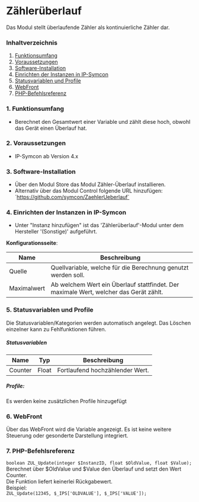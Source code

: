 # Zählerüberlauf
Das Modul stellt überlaufende Zähler als kontinuierliche Zähler dar.

### Inhaltverzeichnis

1. [Funktionsumfang](#1-funktionsumfang)
2. [Voraussetzungen](#2-voraussetzungen)
3. [Software-Installation](#3-software-installation)
4. [Einrichten der Instanzen in IP-Symcon](#4-einrichten-der-instanzen-in-ip-symcon)
5. [Statusvariablen und Profile](#5-statusvariablen-und-profile)
6. [WebFront](#6-webfront)
7. [PHP-Befehlsreferenz](#7-php-befehlsreferenz)

### 1. Funktionsumfang

* Berechnet den Gesamtwert einer Variable und zählt diese hoch, obwohl das Gerät einen Überlauf hat.

### 2. Voraussetzungen

- IP-Symcon ab Version 4.x

### 3. Software-Installation

* Über den Modul Store das Modul Zähler-Überlauf installieren.
* Alternativ über das Modul Control folgende URL hinzufügen:
´https://github.com/symcon/ZaehlerUeberlauf`

### 4. Einrichten der Instanzen in IP-Symcon

- Unter "Instanz hinzufügen" ist das 'Zählerüberlauf'-Modul unter dem Hersteller '(Sonstige)' aufgeführt.  

__Konfigurationsseite__:

Name        | Beschreibung
----------- | ---------------------------------
Quelle      | Quellvariable, welche für die Berechnung genutzt werden soll.
Maximalwert | Ab welchem Wert ein Überlauf stattfindet. Der maximale Wert, welcher das Gerät zählt.

### 5. Statusvariablen und Profile

Die Statusvariablen/Kategorien werden automatisch angelegt. Das Löschen einzelner kann zu Fehlfunktionen führen.

##### Statusvariablen

Name    | Typ   | Beschreibung
------- | ----- | ----------------
Counter | Float | Fortlaufend hochzählender Wert.

##### Profile:

Es werden keine zusätzlichen Profile hinzugefügt

### 6. WebFront

Über das WebFront wird die Variable angezeigt. Es ist keine weitere Steuerung oder gesonderte Darstellung integriert.

### 7. PHP-Befehlsreferenz

`boolean ZUL_Update(integer $InstanzID, float $OldValue, float $Value);`  
Berechnet über $OldValue und $Value den Überlauf und setzt den Wert Counter.  
Die Funktion liefert keinerlei Rückgabewert.  
Beispiel:  
`ZUL_Update(12345, $_IPS['OLDVALUE'], $_IPS['VALUE']);`